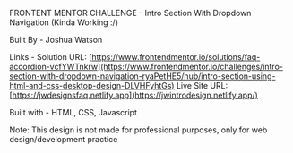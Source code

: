 FRONTENT MENTOR CHALLENGE - Intro Section With Dropdown Navigation (Kinda Working :/)

Built By - Joshua Watson

Links - Solution URL: [https://www.frontendmentor.io/solutions/faq-accordion-vcfYWTnkrw](https://www.frontendmentor.io/challenges/intro-section-with-dropdown-navigation-ryaPetHE5/hub/intro-section-using-html-and-css-desktop-design-DLVHFyhtGs) Live Site URL: [https://jwdesignsfaq.netlify.app](https://jwintrodesign.netlify.app/)

Built with - HTML, CSS, Javascript

Note: This design is not made for professional purposes, only for web design/development practice

